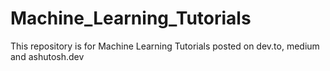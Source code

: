 # Machine_Learning_Tutorials
This repository is for Machine Learning Tutorials posted on dev.to, medium and ashutosh.dev


